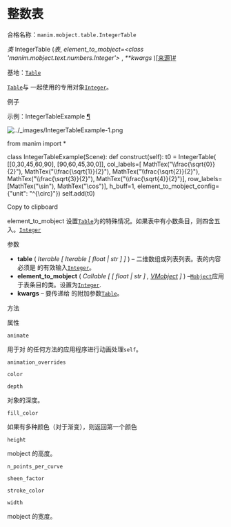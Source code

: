 # 整数表

合格名称：`manim.mobject.table.IntegerTable`

_类_ IntegerTable (_表_, _element_to_mobject=<class 'manim.mobject.text.numbers.Integer'>_ , _\*\*kwargs_ )[\[来源\]](../_modules/manim/mobject/table.html#IntegerTable)[#](#manim.mobject.table.IntegerTable "此定义的固定链接")

基地：[`Table`](manim.mobject.table.Table.html#manim.mobject.table.Table "manim.mobject.table.Table")

[`Table`](manim.mobject.table.Table.html#manim.mobject.table.Table "manim.mobject.table.Table")与 一起使用的专用对象[`Integer`](manim.mobject.text.numbers.Integer.html#manim.mobject.text.numbers.Integer "manim.mobject.text.numbers.Integer")。

例子

示例：IntegerTableExample [¶](#integertableexample)

![../_images/IntegerTableExample-1.png](../_images/IntegerTableExample-1.png)

from manim import \*

class IntegerTableExample(Scene):
def construct(self):
t0 = IntegerTable(
\[\[0,30,45,60,90\],
\[90,60,45,30,0\]\],
col_labels=\[
MathTex("\\\frac{\\sqrt{0}}{2}"),
MathTex("\\\frac{\\sqrt{1}}{2}"),
MathTex("\\\frac{\\sqrt{2}}{2}"),
MathTex("\\\frac{\\sqrt{3}}{2}"),
MathTex("\\\frac{\\sqrt{4}}{2}")\],
row_labels=\[MathTex("\\sin"), MathTex("\\cos")\],
h_buff=1,
element_to_mobject_config={"unit": "^{\\circ}"})
self.add(t0)

Copy to clipboard

element_to_mobject 设置[`Table`](manim.mobject.table.Table.html#manim.mobject.table.Table "manim.mobject.table.Table")为的特殊情况。如果表中有小数条目，则四舍五入。[`Integer`](manim.mobject.text.numbers.Integer.html#manim.mobject.text.numbers.Integer "manim.mobject.text.numbers.Integer")

参数

- **table** ( _Iterable_ _\[_ _Iterable_ _\[_ _float_ _|_ _str_ _\]_ _\]_ ) – 二维数组或列表列表。表的内容必须是 的有效输入[`Integer`](manim.mobject.text.numbers.Integer.html#manim.mobject.text.numbers.Integer "manim.mobject.text.numbers.Integer")。
- **element_to_mobject** ( _Callable_ _\[_ _\[_ _float_ _|_ _str_ _\]_ _,_ [_VMobject_](manim.mobject.types.vectorized_mobject.VMobject.html#manim.mobject.types.vectorized_mobject.VMobject "manim.mobject.types.vectorized_mobject.VMobject") _\]_ ) –[`Mobject`](manim.mobject.mobject.Mobject.html#manim.mobject.mobject.Mobject "manim.mobject.mobject.Mobject")应用于表条目的类。设置为[`Integer`](manim.mobject.text.numbers.Integer.html#manim.mobject.text.numbers.Integer "manim.mobject.text.numbers.Integer").
- **kwargs** – 要传递给 的附加参数[`Table`](manim.mobject.table.Table.html#manim.mobject.table.Table "manim.mobject.table.Table")。

方法

属性

`animate`

用于对 的任何方法的应用程序进行动画处理`self`。

`animation_overrides`

`color`

`depth`

对象的深度。

`fill_color`

如果有多种颜色（对于渐变），则返回第一个颜色

`height`

mobject 的高度。

`n_points_per_curve`

`sheen_factor`

`stroke_color`

`width`

mobject 的宽度。
